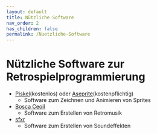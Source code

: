 ```yaml
---
layout: default
title: Nützliche Software
nav_order: 2
has_children: false
permalink: /Nuetzliche-Software
---
```


# Nützliche Software zur Retrospielprogrammierung

- [Piskel](https://www.piskelapp.com/)(kostenlos) oder [Aseprite](https://www.aseprite.org/)(kostenpflichtig)
	- Software zum Zeichnen und Animieren von Sprites
- [Bosca Ceoil](https://boscaceoil.net/)
	- Software zum Erstellen von Retromusik
- [sfxr](https://www.drpetter.se/project_sfxr.html)
	- Software zum Erstellen von Soundeffekten
